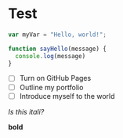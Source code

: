 # Test

``` javascript
var myVar = "Hello, world!";

function sayHello(message) {
  console.log(message)
}
```
- [ ] Turn on GitHub Pages
- [ ] Outline my portfolio
- [ ] Introduce myself to the world

*Is this itali?*

**bold**
